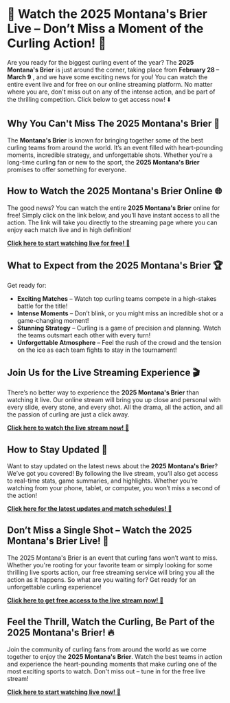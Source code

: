 # 🎯 Watch the 2025 Montana's Brier Live – Don’t Miss a Moment of the Curling Action! 🥌

Are you ready for the biggest curling event of the year? The **2025 Montana's Brier** is just around the corner, taking place from **February 28 – March 9** , and we have some exciting news for you! You can watch the entire event live and for free on our online streaming platform. No matter where you are, don't miss out on any of the intense action, and be part of the thrilling competition. Click below to get access now! ⬇️

## Why You Can't Miss The 2025 Montana's Brier 🥌

The **Montana's Brier** is known for bringing together some of the best curling teams from around the world. It’s an event filled with heart-pounding moments, incredible strategy, and unforgettable shots. Whether you're a long-time curling fan or new to the sport, the **2025 Montana's Brier** promises to offer something for everyone.

## How to Watch the 2025 Montana's Brier Online 🌐

The good news? You can watch the entire **2025 Montana's Brier** online for free! Simply click on the link below, and you’ll have instant access to all the action. The link will take you directly to the streaming page where you can enjoy each match live and in high definition!

[**Click here to start watching live for free! 🎥**](https://tinyurl.com/livestreamfreeo?st=2025montanasbrier&si=gh)

## What to Expect from the 2025 Montana's Brier 🏆

Get ready for:

- **Exciting Matches** – Watch top curling teams compete in a high-stakes battle for the title!
- **Intense Moments** – Don’t blink, or you might miss an incredible shot or a game-changing moment!
- **Stunning Strategy** – Curling is a game of precision and planning. Watch the teams outsmart each other with every turn!
- **Unforgettable Atmosphere** – Feel the rush of the crowd and the tension on the ice as each team fights to stay in the tournament!

## Join Us for the Live Streaming Experience 🎬

There’s no better way to experience the **2025 Montana's Brier** than watching it live. Our online stream will bring you up close and personal with every slide, every stone, and every shot. All the drama, all the action, and all the passion of curling are just a click away.

[**Click here to watch the live stream now! 🏒**](https://tinyurl.com/livestreamfreeo?st=2025montanasbrier&si=gh)

## How to Stay Updated 📰

Want to stay updated on the latest news about the **2025 Montana's Brier**? We’ve got you covered! By following the live stream, you’ll also get access to real-time stats, game summaries, and highlights. Whether you're watching from your phone, tablet, or computer, you won’t miss a second of the action!

[**Click here for the latest updates and match schedules! 🔔**](https://tinyurl.com/livestreamfreeo?st=2025montanasbrier&si=gh)

## Don’t Miss a Single Shot – Watch the 2025 Montana's Brier Live! 🎥

The 2025 Montana's Brier is an event that curling fans won’t want to miss. Whether you're rooting for your favorite team or simply looking for some thrilling live sports action, our free streaming service will bring you all the action as it happens. So what are you waiting for? Get ready for an unforgettable curling experience!

[**Click here to get free access to the live stream now! 📲**](https://tinyurl.com/livestreamfreeo?st=2025montanasbrier&si=gh)

## Feel the Thrill, Watch the Curling, Be Part of the 2025 Montana's Brier! 🔥

Join the community of curling fans from around the world as we come together to enjoy the **2025 Montana's Brier**. Watch the best teams in action and experience the heart-pounding moments that make curling one of the most exciting sports to watch. Don't miss out – tune in for the free live stream!

[**Click here to start watching live now! 🚨**](https://tinyurl.com/livestreamfreeo?st=2025montanasbrier&si=gh)
